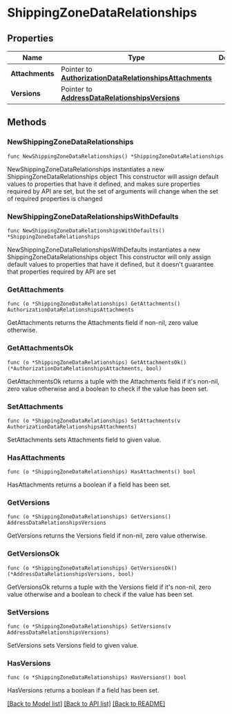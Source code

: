 # ShippingZoneDataRelationships

## Properties

Name | Type | Description | Notes
------------ | ------------- | ------------- | -------------
**Attachments** | Pointer to [**AuthorizationDataRelationshipsAttachments**](AuthorizationDataRelationshipsAttachments.md) |  | [optional] 
**Versions** | Pointer to [**AddressDataRelationshipsVersions**](AddressDataRelationshipsVersions.md) |  | [optional] 

## Methods

### NewShippingZoneDataRelationships

`func NewShippingZoneDataRelationships() *ShippingZoneDataRelationships`

NewShippingZoneDataRelationships instantiates a new ShippingZoneDataRelationships object
This constructor will assign default values to properties that have it defined,
and makes sure properties required by API are set, but the set of arguments
will change when the set of required properties is changed

### NewShippingZoneDataRelationshipsWithDefaults

`func NewShippingZoneDataRelationshipsWithDefaults() *ShippingZoneDataRelationships`

NewShippingZoneDataRelationshipsWithDefaults instantiates a new ShippingZoneDataRelationships object
This constructor will only assign default values to properties that have it defined,
but it doesn't guarantee that properties required by API are set

### GetAttachments

`func (o *ShippingZoneDataRelationships) GetAttachments() AuthorizationDataRelationshipsAttachments`

GetAttachments returns the Attachments field if non-nil, zero value otherwise.

### GetAttachmentsOk

`func (o *ShippingZoneDataRelationships) GetAttachmentsOk() (*AuthorizationDataRelationshipsAttachments, bool)`

GetAttachmentsOk returns a tuple with the Attachments field if it's non-nil, zero value otherwise
and a boolean to check if the value has been set.

### SetAttachments

`func (o *ShippingZoneDataRelationships) SetAttachments(v AuthorizationDataRelationshipsAttachments)`

SetAttachments sets Attachments field to given value.

### HasAttachments

`func (o *ShippingZoneDataRelationships) HasAttachments() bool`

HasAttachments returns a boolean if a field has been set.

### GetVersions

`func (o *ShippingZoneDataRelationships) GetVersions() AddressDataRelationshipsVersions`

GetVersions returns the Versions field if non-nil, zero value otherwise.

### GetVersionsOk

`func (o *ShippingZoneDataRelationships) GetVersionsOk() (*AddressDataRelationshipsVersions, bool)`

GetVersionsOk returns a tuple with the Versions field if it's non-nil, zero value otherwise
and a boolean to check if the value has been set.

### SetVersions

`func (o *ShippingZoneDataRelationships) SetVersions(v AddressDataRelationshipsVersions)`

SetVersions sets Versions field to given value.

### HasVersions

`func (o *ShippingZoneDataRelationships) HasVersions() bool`

HasVersions returns a boolean if a field has been set.


[[Back to Model list]](../README.md#documentation-for-models) [[Back to API list]](../README.md#documentation-for-api-endpoints) [[Back to README]](../README.md)


